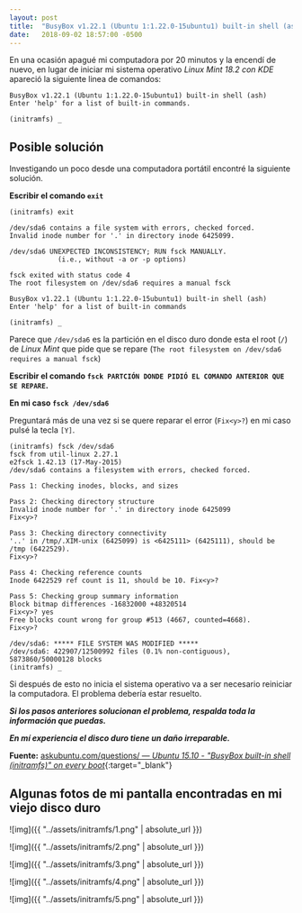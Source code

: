 ```yaml
---
layout: post
title:  "BusyBox v1.22.1 (Ubuntu 1:1.22.0-15ubuntu1) built-in shell (ash): Una posible solución"
date:   2018-09-02 18:57:00 -0500
---
```


En una ocasión apagué mi computadora por 20 minutos y la encendí de nuevo, en lugar de iniciar mi sistema operativo
*Linux Mint 18.2 con KDE* apareció la siguiente linea de comandos:

```
BusyBox v1.22.1 (Ubuntu 1:1.22.0-15ubuntu1) built-in shell (ash)
Enter 'help' for a list of built-in commands.

(initramfs) _
```

## Posible solución

Investigando un poco desde una computadora portátil encontré la siguiente solución.

**Escribir el comando `exit`**

```
(initramfs) exit

/dev/sda6 contains a file system with errors, checked forced.
Invalid inode number for '.' in directory inode 6425099.

/dev/sda6 UNEXPECTED INCONSISTENCY; RUN fsck MANUALLY.
            (i.e., without -a or -p options)
            
fsck exited with status code 4
The root filesystem on /dev/sda6 requires a manual fsck

BusyBox v1.22.1 (Ubuntu 1:1.22.0-15ubuntu1) built-in shell (ash)
Enter 'help' for a list of built-in commands

(initramfs) _
```
Parece que `/dev/sda6` es la partición en el disco duro donde esta el root (`/`) de *Linux Mint* que pide que se repare (`The root filesystem on /dev/sda6 requires a manual fsck`)

**Escribir el comando `fsck PARTCIÓN DONDE PIDIÓ EL COMANDO ANTERIOR QUE SE REPARE`.**

**En mi caso `fsck /dev/sda6`**

Preguntará más de una vez si se quere reparar el error (`Fix<y>?`) en mi caso pulsé la tecla `[Y]`.

```
(initramfs) fsck /dev/sda6
fsck from util-linux 2.27.1
e2fsck 1.42.13 (17-May-2015)
/dev/sda6 contains a filesystem with errors, checked forced.

Pass 1: Checking inodes, blocks, and sizes

Pass 2: Checking directory structure
Invalid inode number for '.' in directory inode 6425099
Fix<y>?

Pass 3: Checking directory connectivity
'..' in /tmp/.XIM-unix (6425099) is <6425111> (6425111), should be /tmp (6422529).
Fix<y>?

Pass 4: Checking reference counts
Inode 6422529 ref count is 11, should be 10. Fix<y>?

Pass 5: Checking group summary information
Block bitmap differences -16832000 +48320514
Fix<y>? yes
Free blocks count wrong for group #513 (4667, counted=4668).
Fix<y>?

/dev/sda6: ***** FILE SYSTEM WAS MODIFIED *****
/dev/sda6: 422907/12500992 files (0.1% non-contiguous), 5873860/50000128 blocks
(initramfs) _
```

Si después de esto no inicia el sistema operativo va a ser necesario reiniciar la computadora. El problema debería estar resuelto.

***Si los pasos anteriores solucionan el problema, respalda toda la información que puedas.***

***En mí experiencia el disco duro tiene un daño irreparable.***

**Fuente:** [askubuntu.com/questions/ &mdash; *Ubuntu 15.10 - "BusyBox built-in shell (initramfs)" on every boot*](https://askubuntu.com/questions/741109/ubuntu-15-10-busybox-built-in-shell-initramfs-on-every-boot){:target="_blank"}

## Algunas fotos de mi pantalla encontradas en mi viejo disco duro

![img]({{ "../assets/initramfs/1.png" | absolute_url }})

![img]({{ "../assets/initramfs/2.png" | absolute_url }})

![img]({{ "../assets/initramfs/3.png" | absolute_url }})

![img]({{ "../assets/initramfs/4.png" | absolute_url }})

![img]({{ "../assets/initramfs/5.png" | absolute_url }})